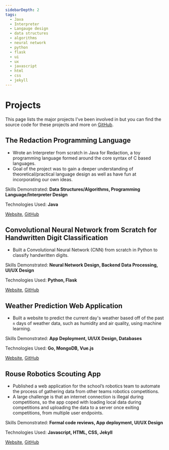 ```yaml
---
sidebarDepth: 2
tags: 
  - Java
  - Interpreter
  - Langauge design
  - data structures
  - algorithms
  - neural network
  - python
  - flask
  - ui
  - ux
  - javascript
  - html
  - css
  - jekyll
---
```

# Projects

This page lists the major projects I've been involved in but you can find the source code for these projects and more on [GitHub](https://github.com/harbom).

## The Redaction Programming Language
- Wrote an Interpreter from scratch in Java for Redaction, a toy programming language formed around the core syntax of C based languages.
- Goal of the project was to gain a deeper understanding of theoretical/practical language design as well as have fun at incorporating our own ideas.

Skills Demonstrated: **Data Structures/Algorithms, Programming Language/Interpreter Design**

Technologies Used: **Java**

[Website](https://redactionpl.netlify.app), [GitHub](https://github.com/harbom/Redaction-Programming-Language)

## Convolutional Neural Network from Scratch for Handwritten Digit Classification
- Built a Convolutional Neural Network (CNN) from scratch in Python to classify handwritten digits.

Skills Demonstrated: **Neural Network Design, Backend Data Processing, UI/UX Design**

Technologies Used: **Python, Flask**

[Website](), [GitHub](https://github.com/harbom/Digit-Classifier-Web-App)

## Weather Prediction Web Application
- Built a website to predict the current day's weather based off of the past `n` days of weather data, such as humidity and air quality, using machine learning.

Skills Demonstrated: **App Deployment, UI/UX Design, Databases**

Technologies Used: **Go, MongoDB, Vue.js**

[Website](), [GitHub](https://github.com/harbom/Weather-Prediction)

## Rouse Robotics Scouting App
- Published a web application for the school’s robotics team to automate the process of gathering data from other teams robotics competitions.
- A large challenge is that an internet connection is illegal during competitions, so the app coped with loading local data during competitions and uploading the data to a server once exiting competitions, from multiple user endpoints.

Skills Demonstrated: **Formal code reviews, App deployment, UI/UX Design**

Technologies Used: **Javascript, HTML, CSS, Jekyll**

[Website](https://scouting.rouserobotics.com), [GitHub](https://github.com/Team6321/Scouting_App)